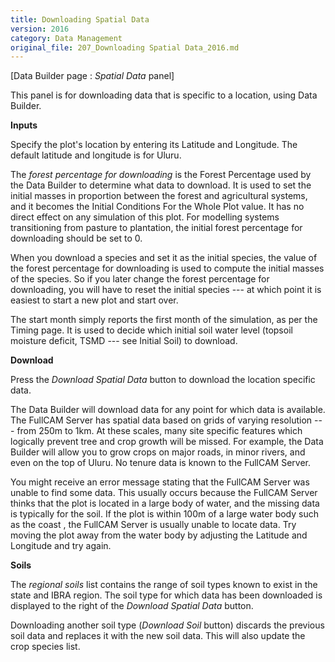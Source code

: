 ```yaml
---
title: Downloading Spatial Data
version: 2016
category: Data Management
original_file: 207_Downloading Spatial Data_2016.md
---
```


[Data Builder page : *Spatial Data* panel]

This panel is for downloading data that is specific to a location, using
Data Builder.

**Inputs**

Specify the plot's location by entering its Latitude and
Longitude. The default latitude and
longitude is for Uluru.

The *forest percentage for downloading* is the Forest
Percentage used by the Data Builder to
determine what data to download. It is used to set the initial masses in
proportion between the forest and agricultural systems, and it becomes
the Initial Conditions For the Whole
Plot value. It
has no direct effect on any simulation of this plot. For modelling
systems transitioning from pasture to plantation, the initial forest
percentage for downloading should be set to 0.

When you download a species and set it as the initial species, the value
of the forest percentage for downloading is used to compute the initial
masses of the species. So if you later change the forest percentage for
downloading, you will have to reset the initial species --- at which
point it is easiest to start a new plot and start over.

The start month simply reports the first month of the simulation, as per
the Timing page. It is used to decide which initial
soil water level (topsoil moisture deficit, TSMD --- see Initial
Soil) to download.

**Download**

Press the *Download Spatial Data* button to download the location
specific data.

The Data Builder will download data for any point for which data is
available. The FullCAM Server has spatial data based on grids of varying
resolution --- from 250m to 1km. At these scales, many site specific
features which logically prevent tree and crop growth will be missed.
For example, the Data Builder will allow you to grow crops on major
roads, in minor rivers, and even on the top of Uluru. No tenure data is
known to the FullCAM Server.

You might receive an error message stating that the FullCAM Server was
unable to find some data. This usually occurs because the FullCAM Server
thinks that the plot is located in a large body of water, and the
missing data is typically for the soil. If the plot is within 100m of a
large water body such as the coast , the FullCAM Server is usually
unable to locate data. Try moving the plot away from the water body by
adjusting the Latitude and
Longitude and try again.

**Soils**

The *regional soils* list contains the range of soil types known to
exist in the state and IBRA region. The soil type for which data has
been downloaded is displayed to the right of the *Download Spatial Data*
button.

Downloading another soil type (*Download Soil* button) discards the
previous soil data and replaces it with the new soil data. This will
also update the crop species list.